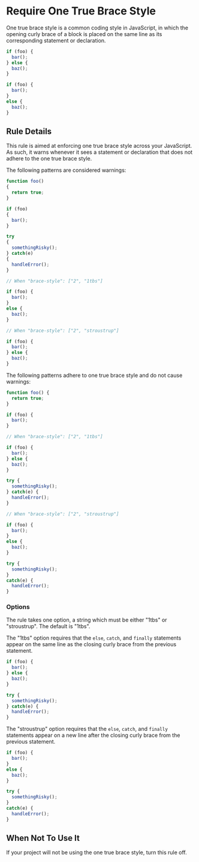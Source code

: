 # Require One True Brace Style

One true brace style is a common coding style in JavaScript, in which the opening curly brace of a block is placed on the same line as its corresponding statement or declaration.

```js
if (foo) {
  bar();
} else {
  baz();
}

if (foo) {
  bar();
} 
else {
  baz();
}
```

## Rule Details

This rule is aimed at enforcing one true brace style across your JavaScript. As such, it warns whenever it sees a statement or declaration that does not adhere to the one true brace style.

The following patterns are considered warnings:

```js
function foo()
{
  return true;
}

if (foo)
{
  bar();
}

try
{
  somethingRisky();
} catch(e)
{
  handleError();
}

// When "brace-style": ["2", "1tbs"]

if (foo) {
  bar();
} 
else {
  baz();
}

// When "brace-style": ["2", "stroustrup"]

if (foo) {
  bar();
} else {
  baz();
}
```

The following patterns adhere to one true brace style and do not cause warnings:

```js
function foo() {
  return true;
}

if (foo) {
  bar();
}

// When "brace-style": ["2", "1tbs"]

if (foo) {
  bar();
} else {
  baz();
}

try {
  somethingRisky();
} catch(e) {
  handleError();
}

// When "brace-style": ["2", "stroustrup"]

if (foo) {
  bar();
} 
else {
  baz();
}

try {
  somethingRisky();
} 
catch(e) {
  handleError();
}
```

### Options

The rule takes one option, a string which must be either "1tbs" or "stroustrup". The default is "1tbs". 

The "1tbs" option requires that the `else`, `catch`, and `finally` statements appear on the same line as the closing curly brace from the previous statement.

```js
if (foo) {
  bar();
} else {
  baz();
}

try {
  somethingRisky();
} catch(e) {
  handleError();
}
```

The "stroustrup" option requires that the `else`, `catch`, and `finally` statements appear on a new line after the closing curly brace from the previous statement.

```js
if (foo) {
  bar();
} 
else {
  baz();
}

try {
  somethingRisky();
} 
catch(e) {
  handleError();
}
```

## When Not To Use It

If your project will not be using the one true brace style, turn this rule off.
